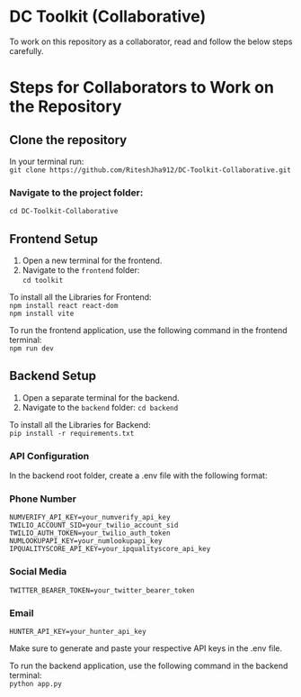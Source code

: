 # DC Toolkit (Collaborative)
To work on this repository as a collaborator, read and follow the below steps carefully.


# Steps for Collaborators to Work on the Repository
## Clone the repository 
In your terminal run:    
`git clone https://github.com/RiteshJha912/DC-Toolkit-Collaborative.git`

### Navigate to the project folder:
`cd DC-Toolkit-Collaborative`



## Frontend Setup

1. Open a new terminal for the frontend.
2. Navigate to the `frontend` folder:  
   `cd toolkit`    

To install all the Libraries for Frontend:    
`npm install react react-dom`   
`npm install vite`   

To run the frontend application, use the following command in the frontend terminal:   
`npm run dev`    





## Backend Setup
1. Open a separate terminal for the backend.
2. Navigate to the `backend` folder:
`cd backend`   

To install all the Libraries for Backend:    
`pip install -r requirements.txt`


### API Configuration
In the backend root folder, create a .env file with the following format:
### Phone Number    
`NUMVERIFY_API_KEY=your_numverify_api_key`  
`TWILIO_ACCOUNT_SID=your_twilio_account_sid`   
`TWILIO_AUTH_TOKEN=your_twilio_auth_token`   
`NUMLOOKUPAPI_KEY=your_numlookupapi_key`      
`IPQUALITYSCORE_API_KEY=your_ipqualityscore_api_key`     

### Social Media  
`TWITTER_BEARER_TOKEN=your_twitter_bearer_token`   

### Email     
`HUNTER_API_KEY=your_hunter_api_key`    

Make sure to generate and paste your respective API keys in the .env file.   

To run the backend application, use the following command in the backend terminal:   
`python app.py`    



